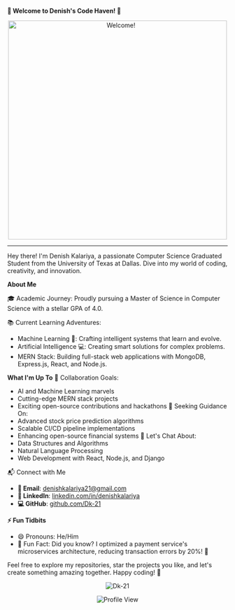 **👋 Welcome to Denish's Code Haven! 🚀**
<div align="center">
<img src="https://media.giphy.com/media/11JTxkrmq4bGE0/source.gif" alt="Welcome!" width="500" />
</div>

---

  
Hey there! I'm Denish Kalariya, a passionate Computer Science Graduated Student from the University of Texas at Dallas. Dive into my world of coding, creativity, and innovation.

**About Me**

🎓 Academic Journey: Proudly pursuing a Master of Science in Computer Science with a stellar GPA of 4.0.

📚 Current Learning Adventures:
- Machine Learning 🤖: Crafting intelligent systems that learn and evolve.
- Artificial Intelligence 💻: Creating smart solutions for complex problems.
- MERN Stack: Building full-stack web applications with MongoDB, Express.js, React, and Node.js.

 **What I'm Up To**
👯 Collaboration Goals:
- AI and Machine Learning marvels
- Cutting-edge MERN stack projects
- Exciting open-source contributions and hackathons
🤔 Seeking Guidance On:
- Advanced stock price prediction algorithms
- Scalable CI/CD pipeline implementations
- Enhancing open-source financial systems
💬 Let's Chat About:
- Data Structures and Algorithms
- Natural Language Processing
- Web Development with React, Node.js, and Django

📬 Connect with Me
- **📧 Email**: [denishkalariya21@gmail.com](mailto:denishkalariya21@gmail.com)
- **💼 LinkedIn**: [linkedin.com/in/denishkalariya](https://www.linkedin.com/in/denishkalariya/)
- **💻 GitHub**: [github.com/Dk-21](https://github.com/Dk-21)

**⚡ Fun Tidbits**
- 😄 Pronouns: He/Him
- 🌟 Fun Fact: Did you know? I optimized a payment service's microservices architecture, reducing transaction errors by 20%! 🚀

Feel free to explore my repositories, star the projects you like, and let's create something amazing together. Happy coding! 🌟
<div align="center">
<p><img align="center" src="https://github-readme-streak-stats.herokuapp.com/?user=Dk-21&background=126e82&dates=FA8C00" alt="Dk-21" /></p>
</div>
<div align="center">
<img src="https://komarev.com/ghpvc/?username=Dk-21&style=flat-square&color=126e82" alt="Profile View">
</div>  


